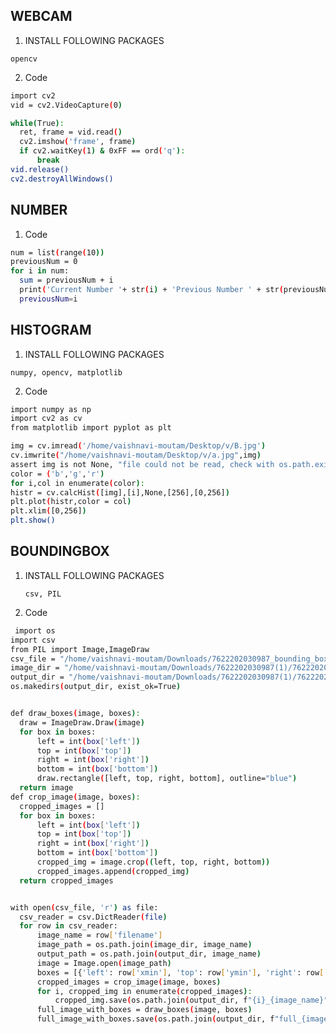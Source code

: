 ## WEBCAM

1. INSTALL FOLLOWING PACKAGES

  ```opencv```
  
2. Code
  ```bash
 import cv2 
vid = cv2.VideoCapture(0) 
  
while(True): 
    ret, frame = vid.read() 
    cv2.imshow('frame', frame) 
    if cv2.waitKey(1) & 0xFF == ord('q'): 
        break
vid.release() 
cv2.destroyAllWindows()
  ```
## NUMBER

1. Code
  ```bash
  num = list(range(10))
previousNum = 0
for i in num:
    sum = previousNum + i
    print('Current Number '+ str(i) + 'Previous Number ' + str(previousNum) + 'is ' + str(sum))
    previousNum=i
   ```

## HISTOGRAM

1. INSTALL FOLLOWING PACKAGES

  ```numpy, opencv, matplotlib```

2. Code
  ```bash
  import numpy as np
import cv2 as cv
from matplotlib import pyplot as plt
 
img = cv.imread('/home/vaishnavi-moutam/Desktop/v/B.jpg')
cv.imwrite("/home/vaishnavi-moutam/Desktop/v/a.jpg",img)
assert img is not None, "file could not be read, check with os.path.exists()"
color = ('b','g','r')
for i,col in enumerate(color):
 histr = cv.calcHist([img],[i],None,[256],[0,256])
 plt.plot(histr,color = col)
 plt.xlim([0,256])
plt.show()
   ```

## BOUNDINGBOX

1. INSTALL FOLLOWING PACKAGES

   ```csv, PIL```

2. Code
  ```bash
   import os
import csv
from PIL import Image,ImageDraw
csv_file = "/home/vaishnavi-moutam/Downloads/7622202030987_bounding_box(12).csv"
image_dir = "/home/vaishnavi-moutam/Downloads/7622202030987(1)/7622202030987"
output_dir = "/home/vaishnavi-moutam/Downloads/7622202030987(1)/7622202030987_with_boxes"
os.makedirs(output_dir, exist_ok=True)


def draw_boxes(image, boxes):
    draw = ImageDraw.Draw(image)
    for box in boxes:
        left = int(box['left'])
        top = int(box['top'])
        right = int(box['right'])
        bottom = int(box['bottom'])
        draw.rectangle([left, top, right, bottom], outline="blue")
    return image
def crop_image(image, boxes):
    cropped_images = []
    for box in boxes:
        left = int(box['left'])
        top = int(box['top'])
        right = int(box['right'])
        bottom = int(box['bottom'])
        cropped_img = image.crop((left, top, right, bottom))
        cropped_images.append(cropped_img)
    return cropped_images


with open(csv_file, 'r') as file:
    csv_reader = csv.DictReader(file)
    for row in csv_reader:
        image_name = row['filename']
        image_path = os.path.join(image_dir, image_name)
        output_path = os.path.join(output_dir, image_name)
        image = Image.open(image_path)
        boxes = [{'left': row['xmin'], 'top': row['ymin'], 'right': row['xmax'], 'bottom': row['ymax']}]
        cropped_images = crop_image(image, boxes)
        for i, cropped_img in enumerate(cropped_images):
            cropped_img.save(os.path.join(output_dir, f"{i}_{image_name}"))  
        full_image_with_boxes = draw_boxes(image, boxes)
        full_image_with_boxes.save(os.path.join(output_dir, f"full_{image_name}"))
  ```

  
